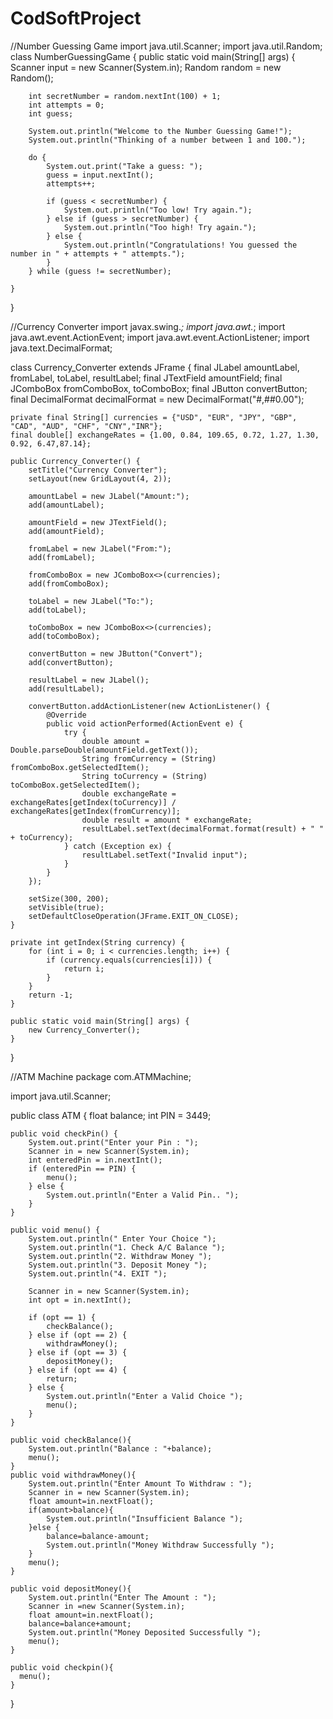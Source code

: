 # CodSoftProject
//Number Guessing Game
import java.util.Scanner;
import java.util.Random;
 class NumberGuessingGame {
    public static void main(String[] args) {
        Scanner input = new Scanner(System.in);
        Random random = new Random();

        int secretNumber = random.nextInt(100) + 1;
        int attempts = 0;
        int guess;

        System.out.println("Welcome to the Number Guessing Game!");
        System.out.println("Thinking of a number between 1 and 100.");

        do {
            System.out.print("Take a guess: ");
            guess = input.nextInt();
            attempts++;

            if (guess < secretNumber) {
                System.out.println("Too low! Try again.");
            } else if (guess > secretNumber) {
                System.out.println("Too high! Try again.");
            } else {
                System.out.println("Congratulations! You guessed the number in " + attempts + " attempts.");
            }
        } while (guess != secretNumber);
       
    }
}

//Currency Converter
import javax.swing.*;
import java.awt.*;
import java.awt.event.ActionEvent;
import java.awt.event.ActionListener;
import java.text.DecimalFormat;

 class Currency_Converter extends JFrame {
    final JLabel amountLabel, fromLabel, toLabel, resultLabel;
    final JTextField amountField;
    final JComboBox<String> fromComboBox, toComboBox;
    final JButton convertButton;
    final DecimalFormat decimalFormat = new DecimalFormat("#,##0.00");

    private final String[] currencies = {"USD", "EUR", "JPY", "GBP", "CAD", "AUD", "CHF", "CNY","INR"};
    final double[] exchangeRates = {1.00, 0.84, 109.65, 0.72, 1.27, 1.30, 0.92, 6.47,87.14};

    public Currency_Converter() {
        setTitle("Currency Converter");
        setLayout(new GridLayout(4, 2));

        amountLabel = new JLabel("Amount:");
        add(amountLabel);

        amountField = new JTextField();
        add(amountField);

        fromLabel = new JLabel("From:");
        add(fromLabel);

        fromComboBox = new JComboBox<>(currencies);
        add(fromComboBox);

        toLabel = new JLabel("To:");
        add(toLabel);

        toComboBox = new JComboBox<>(currencies);
        add(toComboBox);

        convertButton = new JButton("Convert");
        add(convertButton);

        resultLabel = new JLabel();
        add(resultLabel);

        convertButton.addActionListener(new ActionListener() {
            @Override
            public void actionPerformed(ActionEvent e) {
                try {
                    double amount = Double.parseDouble(amountField.getText());
                    String fromCurrency = (String) fromComboBox.getSelectedItem();
                    String toCurrency = (String) toComboBox.getSelectedItem();
                    double exchangeRate = exchangeRates[getIndex(toCurrency)] / exchangeRates[getIndex(fromCurrency)];
                    double result = amount * exchangeRate;
                    resultLabel.setText(decimalFormat.format(result) + " " + toCurrency);
                } catch (Exception ex) {
                    resultLabel.setText("Invalid input");
                }
            }
        });

        setSize(300, 200);
        setVisible(true);
        setDefaultCloseOperation(JFrame.EXIT_ON_CLOSE);
    }

    private int getIndex(String currency) {
        for (int i = 0; i < currencies.length; i++) {
            if (currency.equals(currencies[i])) {
                return i;
            }
        }
        return -1;
    }

    public static void main(String[] args) {
        new Currency_Converter();
    }
}

//ATM Machine
package com.ATMMachine;

import java.util.Scanner;

public class ATM {
    float balance;
    int PIN = 3449;

    public void checkPin() {
        System.out.print("Enter your Pin : ");
        Scanner in = new Scanner(System.in);
        int enteredPin = in.nextInt();
        if (enteredPin == PIN) {
            menu();
        } else {
            System.out.println("Enter a Valid Pin.. ");
        }
    }

    public void menu() {
        System.out.println(" Enter Your Choice ");
        System.out.println("1. Check A/C Balance ");
        System.out.println("2. Withdraw Money ");
        System.out.println("3. Deposit Money ");
        System.out.println("4. EXIT ");

        Scanner in = new Scanner(System.in);
        int opt = in.nextInt();

        if (opt == 1) {
            checkBalance();
        } else if (opt == 2) {
            withdrawMoney();
        } else if (opt == 3) {
            depositMoney();
        } else if (opt == 4) {
            return;
        } else {
            System.out.println("Enter a Valid Choice ");
            menu();
        }
    }

    public void checkBalance(){
        System.out.println("Balance : "+balance);
        menu();
    }
    public void withdrawMoney(){
        System.out.println("Enter Amount To Withdraw : ");
        Scanner in = new Scanner(System.in);
        float amount=in.nextFloat();
        if(amount>balance){
            System.out.println("Insufficient Balance ");
        }else {
            balance=balance-amount;
            System.out.println("Money Withdraw Successfully ");
        }
        menu();
    }

    public void depositMoney(){
        System.out.println("Enter The Amount : ");
        Scanner in =new Scanner(System.in);
        float amount=in.nextFloat();
        balance=balance+amount;
        System.out.println("Money Deposited Successfully ");
        menu();
    }

    public void checkpin(){
      menu();
    }
}
